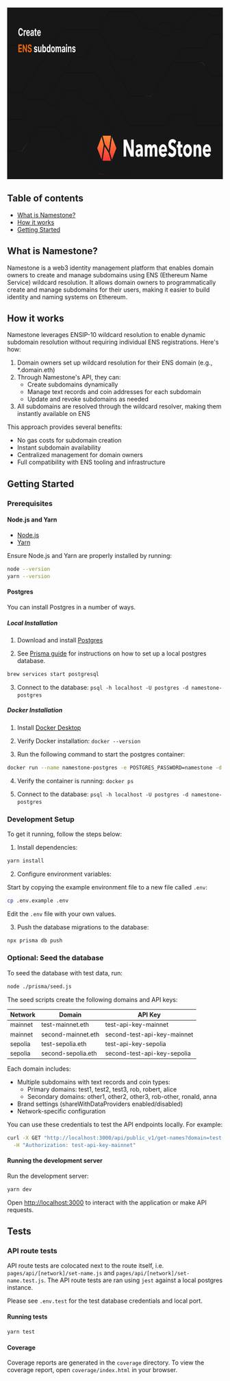 <p align="center">
  <picture>
  <img src="./public/opengraph-image.jpg" height="400" alt="Logo for Namestone">
</picture>
</p>

## Table of contents

- <a href="#about">What is Namestone?</a>
- <a href="#how-it-works">How it works</a>
- <a href="#getting-started">Getting Started</a>

<h2 id="about">What is Namestone?</h2>

Namestone is a web3 identity management platform that enables domain owners to create and manage subdomains using ENS (Ethereum Name Service) wildcard resolution. It allows domain owners to programmatically create and manage subdomains for their users, making it easier to build identity and naming systems on Ethereum.

<h2 id="how-it-works">How it works</h2>

Namestone leverages ENSIP-10 wildcard resolution to enable dynamic subdomain resolution without requiring individual ENS registrations. Here's how:

1. Domain owners set up wildcard resolution for their ENS domain (e.g., *.domain.eth)
2. Through Namestone's API, they can:
   - Create subdomains dynamically
   - Manage text records and coin addresses for each subdomain
   - Update and revoke subdomains as needed
3. All subdomains are resolved through the wildcard resolver, making them instantly available on ENS

This approach provides several benefits:
- No gas costs for subdomain creation
- Instant subdomain availability
- Centralized management for domain owners
- Full compatibility with ENS tooling and infrastructure

## Getting Started

### Prerequisites

#### Node.js and Yarn
- [Node.js](https://nodejs.org/en/download/)
- [Yarn](https://yarnpkg.com/getting-started/install)

Ensure Node.js and Yarn are properly installed by running:

```bash
node --version
yarn --version
```

#### Postgres

You can install Postgres in a number of ways.

##### Local Installation

1. Download and install [Postgres](https://www.postgresql.org/download/)

2. See [Prisma guide](https://www.prisma.io/dataguide/postgresql/setting-up-a-local-postgresql-database) for instructions on how to set up a local postgres database.

```bash
brew services start postgresql
```

3. Connect to the database: ```psql -h localhost -U postgres -d namestone-postgres```

##### Docker Installation

1. Install [Docker Desktop](https://www.docker.com/products/docker-desktop/)

2. Verify Docker installation: ```docker --version```

3. Run the following command to start the postgres container:

```bash
docker run --name namestone-postgres -e POSTGRES_PASSWORD=namestone -d postgres
```

4. Verify the container is running: ```docker ps```

5. Connect to the database: ```psql -h localhost -U postgres -d namestone-postgres```

### Development Setup

To get it running, follow the steps below:

1. Install dependencies:
```bash
yarn install
```

2. Configure environment variables:

Start by copying the example environment file to a new file called `.env`:
```bash
cp .env.example .env
```

Edit the `.env` file with your own values.

3. Push the database migrations to the database:

```bash
npx prisma db push
```

### Optional: Seed the database

To seed the database with test data, run:

```bash
node ./prisma/seed.js
```

The seed scripts create the following domains and API keys:

| Network | Domain | API Key |
|---------|---------|----------|
| mainnet | test-mainnet.eth | test-api-key-mainnet |
| mainnet | second-mainnet.eth | second-test-api-key-mainnet |
| sepolia | test-sepolia.eth | test-api-key-sepolia |
| sepolia | second-sepolia.eth | second-test-api-key-sepolia |

Each domain includes:
- Multiple subdomains with text records and coin types:
  - Primary domains: test1, test2, test3, rob, robert, alice
  - Secondary domains: other1, other2, other3, rob-other, ronald, anna
- Brand settings (shareWithDataProviders enabled/disabled)
- Network-specific configuration

You can use these credentials to test the API endpoints locally. For example:
```bash
curl -X GET "http://localhost:3000/api/public_v1/get-names?domain=test-mainnet.eth" \
  -H "Authorization: test-api-key-mainnet"
```

#### Running the development server

Run the development server:

```bash
yarn dev
```

Open [http://localhost:3000](http://localhost:3000) to interact with the application or make API requests.

## Tests

### API route tests

API route tests are colocated next to the route itself, i.e. `pages/api/[network]/set-name.js` and `pages/api/[network]/set-name.test.js`.
The API route tests are ran using `jest` against a local postgres instance.

Please see `.env.test` for the test database credentials and local port.

#### Running tests

```bash
yarn test
```

#### Coverage

Coverage reports are generated in the `coverage` directory. To view the coverage report, open `coverage/index.html` in your browser.


